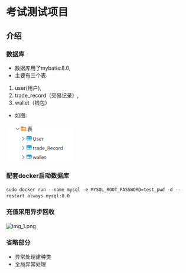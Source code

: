 # 考试测试项目
## 介绍
### 数据库
- 数据库用了mybatis:8.0,
- 主要有三个表
1. user(用户),
2. trade_record（交易记录）,
3. wallet（钱包）
- 如图:
#### ![img.png](img.png)

### 配套docker启动数据库
```sudo docker run --name mysql -e MYSQL_ROOT_PASSWORD=test_pwd -d --restart always mysql:8.0```
### 充值采用异步回收
####
![img_1.png](img_1.png)
### 省略部分
- 异常处理建种类
- 全局异常处理

